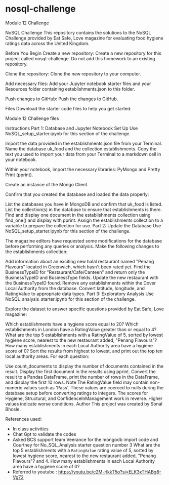 # nosql-challenge
Module 12 Challenge

NoSQL Challenge
This repository contains the solutions to the NoSQL Challenge provided by Eat Safe, Love magazine for evaluating food hygiene ratings data across the United Kingdom.

Before You Begin
Create a new repository: Create a new repository for this project called nosql-challenge. Do not add this homework to an existing repository.

Clone the repository: Clone the new repository to your computer.

Add necessary files: Add your Jupyter notebook starter files and your Resources folder containing establishments.json to this folder.

Push changes to GitHub: Push the changes to GitHub.

Files
Download the starter code files to help you get started:

Module 12 Challenge files

Instructions
Part 1: Database and Jupyter Notebook Set Up
Use NoSQL_setup_starter.ipynb for this section of the challenge.

Import the data provided in the establishments.json file from your Terminal. Name the database uk_food and the collection establishments. Copy the text you used to import your data from your Terminal to a markdown cell in your notebook.

Within your notebook, import the necessary libraries: PyMongo and Pretty Print (pprint).

Create an instance of the Mongo Client.

Confirm that you created the database and loaded the data properly:

List the databases you have in MongoDB and confirm that uk_food is listed.
List the collection(s) in the database to ensure that establishments is there.
Find and display one document in the establishments collection using find_one() and display with pprint.
Assign the establishments collection to a variable to prepare the collection for use.
Part 2: Update the Database
Use NoSQL_setup_starter.ipynb for this section of the challenge.

The magazine editors have requested some modifications for the database before performing any queries or analysis. Make the following changes to the establishments collection:

Add information about an exciting new halal restaurant named "Penang Flavours" located in Greenwich, which hasn't been rated yet.
Find the BusinessTypeID for "Restaurant/Cafe/Canteen" and return only the BusinessTypeID and BusinessType fields.
Update the new restaurant with the BusinessTypeID found.
Remove any establishments within the Dover Local Authority from the database.
Convert latitude, longitude, and RatingValue to appropriate data types.
Part 3: Exploratory Analysis
Use NoSQL_analysis_starter.ipynb for this section of the challenge.

Explore the dataset to answer specific questions provided by Eat Safe, Love magazine:

Which establishments have a hygiene score equal to 20?
Which establishments in London have a RatingValue greater than or equal to 4?
What are the top 5 establishments with a RatingValue of 5, sorted by lowest hygiene score, nearest to the new restaurant added, "Penang Flavours"?
How many establishments in each Local Authority area have a hygiene score of 0? Sort the results from highest to lowest, and print out the top ten local authority areas.
For each question:

Use count_documents to display the number of documents contained in the result.
Display the first document in the results using pprint.
Convert the result to a Pandas DataFrame, print the number of rows in the DataFrame, and display the first 10 rows.
Note
The RatingValue field may contain non-numeric values such as 'Pass'. These values are coerced to nulls during the database setup before converting ratings to integers.
The scores for Hygiene, Structural, and ConfidenceInManagement work in reverse. Higher values indicate worse conditions.
Author
This project was created by Sonal Bhosle.

References used:
- In class activities
- Chat Gpt to validate the codes
- Asked BCS support team Veerance for the mongodb import code and Courtney for No_SQL_Analysis starter question number 3 What are the top 5 establishments with a `RatingValue` rating value of 5, sorted by lowest hygiene score, nearest to the new restaurant added, "Penang Flavours"? and 4. How many establishments in each Local Authority area have a hygiene score of 0?
- Referred to youtube : https://youtu.be/c2M-rlkkT5o?si=ELK3xTHABg8-Vg72
